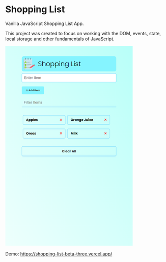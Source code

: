 # Shopping List

Vanilla JavaScript Shopping List App.

This project was created to focus on working with the DOM, events, state, local storage and other fundamentals of JavaScript.

<img src="images/shopping-list.png" width="400">

Demo: https://shopping-list-beta-three.vercel.app/

